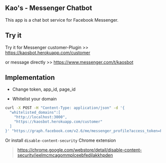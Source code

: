 ## Kao's - Messenger Chatbot

This app is a chat bot service for Facebook Messenger.

## Try it

Try it for Messenger customer-Plugin >> https://kaosbot.herokuapp.com/customer 

or message directly >> https://www.messenger.com/t/kaosbot

## Implementation

* Change token, app_id, page_id

* Whitelist your domain

``` bash
curl -X POST -H "Content-Type: application/json" -d '{
  "whitelisted_domains":[
  	"http://localhost:3000",
  	"https://kaosbot.herokuapp.com/customer"
  ]
}' "https://graph.facebook.com/v2.6/me/messenger_profile?access_token=PAGE_ACCESS_TOKEN"
```
	
Or install `disable-content-security` Chrome extension 
> https://chrome.google.com/webstore/detail/disable-content-security/ieelmcmcagommplceebfedjlakkhpden
